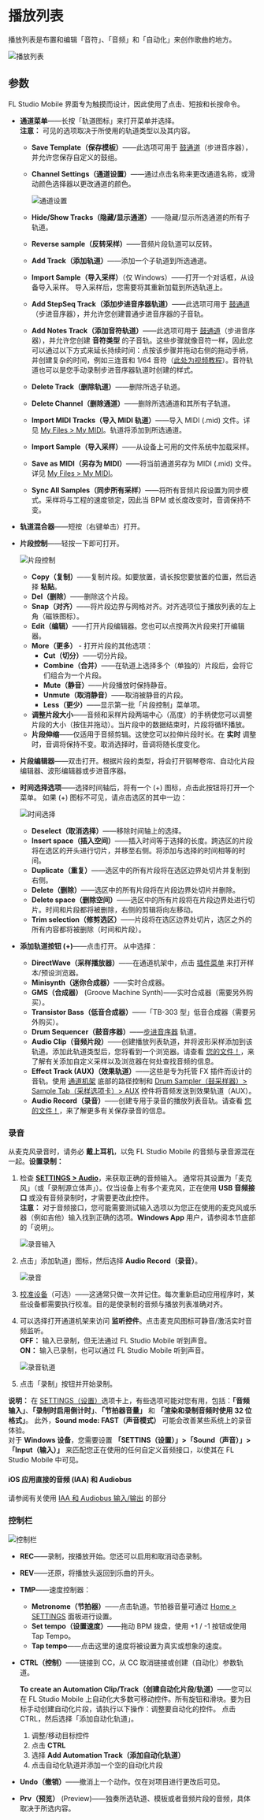# 播放列表

播放列表是布置和编辑「音符」、「音频」和「自动化」来创作歌曲的地方。

![播放列表](../assets/playlist/playlist.png)

<a id="paramaters"></a>

## 参数

FL Studio Mobile 界面专为触摸而设计，因此使用了点击、短按和长按命令。

<a id="channel_menu"></a>

*   **通道菜单**——长按「轨道图标」来打开菜单并选择。  
    **注意：** 可见的选项取决于所使用的轨道类型以及其内容。
    *   **Save Template（保存模板）**——此选项可用于 [鼓通道][1]（步进音序器），并允许您保存自定义的鼓组。
    *   **Channel Settings（通道设置）**——通过点击名称来更改通道名称，或滑动颜色选择器以更改通道的颜色。
        
        ![通道设置](../assets/playlist/channel_settings.png)
        
    *   **Hide/Show Tracks（隐藏/显示通道）**——隐藏/显示所选通道的所有子轨道。
    *   **Reverse sample（反转采样）**——音频片段轨道可以反转。
    *   **Add Track（添加轨道）**——添加一个子轨道到所选通道。
    *   **Import Sample（导入采样）**（仅 Windows）——打开一个对话框，从设备导入采样。 导入采样后，您需要将其重新加载到所选轨道上。
    *   **Add StepSeq Track（添加步进音序器轨道）**——此选项可用于 [鼓通道][1]（步进音序器），并允许您创建普通步进音序器的子音轨。
    *   **Add Notes Track（添加音符轨道）**——此选项可用于 [鼓通道][1]（步进音序器），并允许您创建 **音符类型** 的子音轨。这些步骤就像音符一样，因此您可以通过以下方式来延长持续时间：点按该步骤并拖动右侧的拖动手柄，并创建复杂的时间，例如三连音和 1/64 音符（[此处为视频教程][2]）。音符轨道也可以是您手动录制步进音序器轨道时创建的样式。
    *   **Delete Track（删除轨道）**——删除所选子轨道。
    *   **Delete Channel（删除通道）**——删除所选通道和其所有子轨道。
    *   **Import MIDI Tracks（导入 MIDI 轨道）**——导入 MIDI (.mid) 文件。详见 [My Files > My MIDI][3]。轨道将添加到所选通道。
    *   **Import Sample（导入采样）**——从设备上可用的文件系统中加载采样。
    *   **Save as MIDI（另存为 MIDI）**——将当前通道另存为 MIDI (.mid) 文件。详见 [My Files > My MIDI][3]。
    *   **Sync All Samples（同步所有采样）**——将所有音频片段设置为同步模式。采样将与工程的速度锁定，因此当 BPM 或长度改变时，音调保持不变。
        
*   **轨道混合器**——短按（右键单击）打开。
    
    <a id="playlist_clipcontrols"></a>
    
*   **片段控制**——轻按一下即可打开。
    
    ![片段控制](../assets/playlist/clip_controls.png)
    
    *   **Copy（复制）**——复制片段。如要放置，请长按您要放置的位置，然后选择 **粘贴**。
    *   **Del（删除）**——删除这个片段。
    *   **Snap（对齐）**——将片段边界与网格对齐。对齐选项位于播放列表的左上角（磁铁图标）。
    *   **Edit（编辑）**——打开片段编辑器。您也可以点按两次片段来打开编辑器。
    *   **More（更多）** - 打开片段的其他选项：
        *   **Cut（切分）**——切分片段。
        *   **Combine（合并）**——在轨道上选择多个（单独的）片段后，会将它们组合为一个片段。
        *   **Mute（静音）**——片段播放时保持静音。
        *   **Unmute（取消静音）**——取消被静音的片段。
        *   **Less（更少）**——显示第一批「片段控制」菜单项。
    *   **调整片段大小**——音频和采样片段两端中心（高度）的手柄使您可以调整片段的大小（按住并拖动）。当片段中的数据结束时，片段将循环播放。
    *   **片段伸缩**——仅适用于音频剪辑。这使您可以拉伸片段时长。在 **实时** 调整时，音调将保持不变。取消选择时，音调将随长度变化。
*   **片段编辑器**——双击打开。根据片段的类型，将会打开钢琴卷帘、自动化片段编辑器、波形编辑器或步进音序器。
    
    <a id="playlist_timeselectionmenu"></a>
    
*   **时间选择选项**——选择时间轴后，将有一个 (+) 图标，点击此按钮将打开一个菜单。 如果 (+) 图标不可见，请点击选区的其中一边：
    
    ![时间选择](../assets/playlist/time_selection.png)
    
    *   **Deselect（取消选择）**——移除时间轴上的选择。
    *   **Insert space（插入空间）**——插入时间等于选择的长度。跨选区的片段将在选区的开头进行切片，并移至右侧。将添加与选择的时间相等的时间。
    *   **Duplicate（重复）**——选区中的所有片段将在选区边界处切片并复制到右侧。
    *   **Delete（删除）**——选区中的所有片段将在片段边界处切片并删除。
    *   **Delete space（删除空间）**——选区中的所有片段将在片段边界处进行切片。时间和片段都将被删除，右侧的剪辑将向左移动。
    *   **Trim selection（修剪选区）**——片段将在选区边界处切片，选区之外的所有内容都将被删除（时间和片段）。
    
    <a id="add_track"></a>
    
*   **添加轨道按钮 (+)**——点击打开。 从中选择：
    
    *   **DirectWave（采样播放器）**——在通道机架中，点击 [插件菜单][4] 来打开样本/预设浏览器。
    *   **Minisynth（迷你合成器）**——实时合成器。
    *   **GMS（合成器）** (Groove Machine Synth)——实时合成器（需要另外购买）。
    *   **Transistor Bass（低音合成器）**——「TB-303 型」低音合成器（需要另外购买）。
    *   **Drum Sequencer（鼓音序器）**——[步进音序器][1] 轨道。
    *   **Audio Clip（音频片段）**——创建播放列表轨道，并将波形采样添加到该轨道。添加此轨道类型后，您将看到一个浏览器。请查看 [您的文件！][3]，来了解有关添加自定义采样以及浏览器在何处查找音频的信息。
    *   **Effect Track (AUX)（效果轨道）**——这些是专为托管 FX 插件而设计的音轨。使用 [通道机架][5] 底部的路径控制和 [Drum Sampler（鼓采样器）> Sample Tab（采样选项卡）> AUX][6] 控件将音频发送到效果轨道（AUX）。
    *   **Audio Record（录音）**——创建专用于录音的播放列表音轨。请查看 [您的文件！][3]，来了解更多有关保存录音的信息。

<a id="audiorecording"></a>

### 录音

从麦克风录音时，请务必 **戴上耳机**，以免 FL Studio Mobile 的音频与录音源混在一起。**设置录制：**

1.  检查 **[SETTINGS > Audio][7]**，来获取正确的音频输入。 通常将其设置为「麦克风」（或「录制源立体声」）。仅当设备上有多个麦克风，正在使用 **USB 音频接口** 或没有音频录制时，才需要更改此控件。  
    **注意：** 对于音频接口，您可能需要测试输入选项以为您正在使用的麦克风或乐器（例如吉他）输入找到正确的选项。**Windows App** 用户，请参阅本节底部的「说明」。
    
    ![录音输入](../assets/playlist/audio_recording_input.png)
    
2.  点击」添加轨道」图标，然后选择 **Audio Record（录音）**。
    
    ![录音](../assets/playlist/audio_recording.png)
    
3.  [校准设备][8]（可选）——这通常只做一次并记住。每次重新启动应用程序时，某些设备都需要执行校准。目的是使录制的音频与播放列表准确对齐。
4.  可以选择打开通道机架来访问 **监听控件**。点击麦克风图标可静音/激活实时音频监听。  
    **OFF：** 输入已录制，但无法通过 FL Studio Mobile 听到声音。  
    **ON：** 输入已录制，也可以通过 FL Studio Mobile 听到声音。
    
    ![录音轨道](../assets/playlist/audio_recording_track.png)
    
5.  点击「录制」按钮并开始录制。

**说明：** 在 [SETTINGS（设置）][9]选项卡上，有些选项可能对您有用，包括：**「音频输入」**、**「录制时启用倒计时」**、**「节拍器音量」** 和 **「渲染和录制音频时使用 32 位格式」**。 此外，**Sound mode: FAST（声音模式）** 可能会改善某些系统上的录音体验。  
对于 **Windows 设备**，您需要设置 **「SETTINS（设置）」>「Sound（声音）」>「Input（输入）」** 来匹配您正在使用的任何自定义音频接口，以使其在 FL Studio Mobile 中可见。

#### iOS 应用直接的音频 (IAA) 和 Audiobus

请参阅有关使用 [IAA 和 Audiobus 输入/输出][10] 的部分

<a id="flmobile_transportbar"></a>

### 控制栏

![控制栏](../assets/playlist/transport.png)

*   **REC**——录制，按播放开始。您还可以启用和取消动态录制。
*   **REV**——还原，将播放头返回到乐曲的开头。
*   **TMP**——速度控制器：
    *   **Metronome（节拍器）**——点击轨道。节拍器音量可通过 [Home > SETTINGS][11] 面板进行设置。
    *   **Set tempo（设置速度）**——拖动 BPM 拨盘，使用 +1 / -1 按钮或使用 Tap Tempo。
    *   **Tap tempo**——点击这里的速度将被设置为真实或想象的速度。
*   **CTRL（控制）**——链接到 CC，从 CC 取消链接或创建（自动化）参数轨道。
    
    **To create an Automation Clip/Track（创建自动化片段/轨道）**——您可以在 FL Studio Mobile 上自动化大多数可移动控件。所有旋钮和滑块。要为目标手动创建自动化片段，请执行以下操作：调整要自动化的控件。 点击 CTRL，然后选择「添加自动化轨道」。
    
    1.  调整/移动目标控件
    2.  点击 **CTRL**
    3.  选择 **Add Automation Track（添加自动化轨道）**
    4.  点击自动化轨道并添加一个空的自动化片段
*   **Undo（撤销）**——撤消上一个动作。仅在对项目进行更改后可见。
*   **Prv（预览）** (Preview)——独奏所选轨道、模板或者音频片段的音频，具体取决于所选内容。

[1]: FL%20Studio%20Mobile_Editors.md#stepsequencer
[2]: FL%20Studio%20Mobile_Editors.md#stepsequencer_advanced
[3]: FL%20Studio%20Mobile_HomePanel.md#userdata
[4]: FL%20Studio%20Mobile_Rack.md#pluginmodule
[5]: FL%20Studio%20Mobile_Rack.md
[6]: FL%20Studio%20Mobile_Editors.md#drumtrack_tabs
[7]: FL%20Studio%20Mobile_HomePanel.md#audio
[8]: FL%20Studio%20Mobile_HomePanel.md#latency_compensation
[9]: FL%20Studio%20Mobile_HomePanel.md#settings
[10]: FL%20Studio%20Mobile_iOS_InterApp.md
[11]: FL%20Studio%20Mobile_HomePanel.md